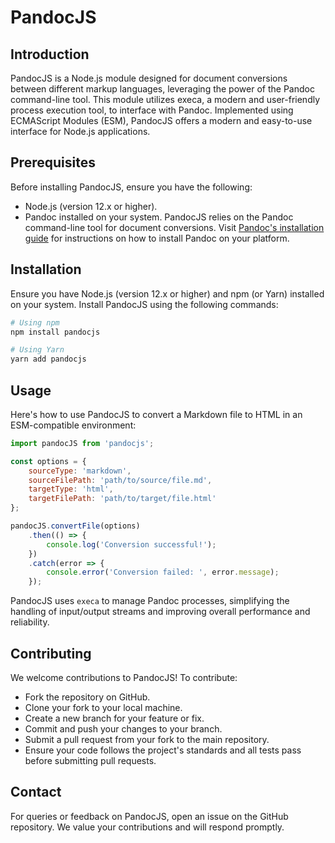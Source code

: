 # PandocJS

## Introduction

PandocJS is a Node.js module designed for document conversions between different markup languages, leveraging the power of the Pandoc command-line tool. This module utilizes execa, a modern and user-friendly process execution tool, to interface with Pandoc. Implemented using ECMAScript Modules (ESM), PandocJS offers a modern and easy-to-use interface for Node.js applications.

## Prerequisites

Before installing PandocJS, ensure you have the following:

- Node.js (version 12.x or higher).
- Pandoc installed on your system. PandocJS relies on the Pandoc command-line tool for document conversions. Visit [Pandoc's installation guide](https://pandoc.org/installing.html) for instructions on how to install Pandoc on your platform.

## Installation

Ensure you have Node.js (version 12.x or higher) and npm (or Yarn) installed on your system. Install PandocJS using the following commands:

```bash
# Using npm
npm install pandocjs

# Using Yarn
yarn add pandocjs
```

## Usage
Here's how to use PandocJS to convert a Markdown file to HTML in an ESM-compatible environment:

```javascript
import pandocJS from 'pandocjs';

const options = {
    sourceType: 'markdown',
    sourceFilePath: 'path/to/source/file.md',
    targetType: 'html',
    targetFilePath: 'path/to/target/file.html'
};

pandocJS.convertFile(options)
    .then(() => {
        console.log('Conversion successful!');
    })
    .catch(error => {
        console.error('Conversion failed: ', error.message);
    });
```



PandocJS uses `execa` to manage Pandoc processes, simplifying the handling of input/output streams and improving overall performance and reliability.

## Contributing

We welcome contributions to PandocJS! To contribute:

- Fork the repository on GitHub.
- Clone your fork to your local machine.
- Create a new branch for your feature or fix.
- Commit and push your changes to your branch.
- Submit a pull request from your fork to the main repository.
- Ensure your code follows the project's standards and all tests pass before submitting pull requests.

## Contact
For queries or feedback on PandocJS, open an issue on the GitHub repository. We value your contributions and will respond promptly.
